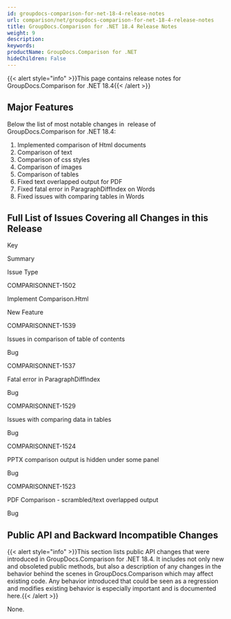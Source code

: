```yaml
---
id: groupdocs-comparison-for-net-18-4-release-notes
url: comparison/net/groupdocs-comparison-for-net-18-4-release-notes
title: GroupDocs.Comparison for .NET 18.4 Release Notes
weight: 9
description: 
keywords: 
productName: GroupDocs.Comparison for .NET
hideChildren: False
---
```

{{< alert style="info" >}}This page contains release notes for GroupDocs.Comparison for .NET 18.4{{< /alert >}}

## Major Features

Below the list of most notable changes in  release of GroupDocs.Comparison for .NET 18.4:

1.  Implemented comparison of Html documents
2.  Comparison of text
3.  Comparison of css styles
4.  Comparison of images
5.  Comparison of tables
6.  Fixed text overlapped output for PDF
7.  Fixed fatal error in ParagraphDiffIndex on Words
8.  Fixed issues with comparing tables in Words

## Full List of Issues Covering all Changes in this Release

Key

Summary

Issue Type

COMPARISONNET-1502

Implement Comparison.Html

New Feature

COMPARISONNET-1539

Issues in comparison of table of contents

Bug

COMPARISONNET-1537

Fatal error in ParagraphDiffIndex

Bug

COMPARISONNET-1529

Issues with comparing data in tables

Bug

COMPARISONNET-1524

PPTX comparison output is hidden under some panel

Bug

COMPARISONNET-1523

PDF Comparison - scrambled/text overlapped output

Bug

## Public API and Backward Incompatible Changes

{{< alert style="info" >}}This section lists public API changes that were introduced in GroupDocs.Comparison for .NET 18.4. It includes not only new and obsoleted public methods, but also a description of any changes in the behavior behind the scenes in GroupDocs.Comparison which may affect existing code. Any behavior introduced that could be seen as a regression and modifies existing behavior is especially important and is documented here.{{< /alert >}}

None.
